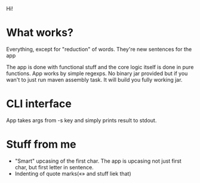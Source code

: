 Hi!

# What works?
Everything, except for "reduction" of words. They're new sentences for the app

The app is done with functional stuff and the core logic itself is done in pure functions. 
 App works by simple regexps. No binary jar provided but if you wan't to just run maven assembly task. It will build you fully working jar.
 
# CLI interface
App takes args from -s key and simply prints result to stdout.

# Stuff from me
 * "Smart" upcasing of the first char. The app is upcasing not just first char, but first letter in sentence.
 * Indenting of quote marks(«» and stuff liek that)